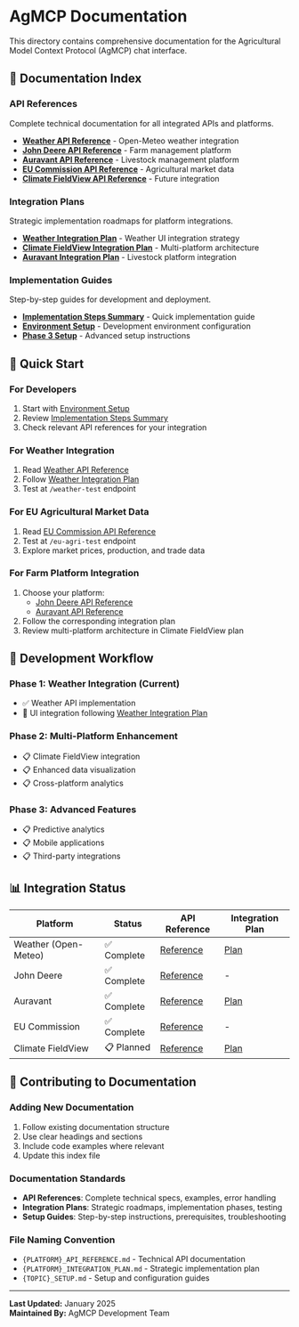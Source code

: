 # AgMCP Documentation

This directory contains comprehensive documentation for the Agricultural Model Context Protocol (AgMCP) chat interface.

## 📖 Documentation Index

### API References
Complete technical documentation for all integrated APIs and platforms.

- **[Weather API Reference](./WEATHER_API_REFERENCE.md)** - Open-Meteo weather integration
- **[John Deere API Reference](./JOHN_DEERE_API_REFERENCE.md)** - Farm management platform
- **[Auravant API Reference](./AURAVANT_API_REFERENCE.md)** - Livestock management platform
- **[EU Commission API Reference](./EU_COMMISSION_API_REFERENCE.md)** - Agricultural market data
- **[Climate FieldView API Reference](./CLIMATE_FIELDVIEW_API_REFERENCE.md)** - Future integration

### Integration Plans
Strategic implementation roadmaps for platform integrations.

- **[Weather Integration Plan](./WEATHER_INTEGRATION_PLAN.md)** - Weather UI integration strategy
- **[Climate FieldView Integration Plan](./CLIMATE_FIELDVIEW_INTEGRATION_PLAN.md)** - Multi-platform architecture
- **[Auravant Integration Plan](./AURAVANT_INTEGRATION_PLAN.md)** - Livestock platform integration

### Implementation Guides
Step-by-step guides for development and deployment.

- **[Implementation Steps Summary](./IMPLEMENTATION_STEPS_SUMMARY.md)** - Quick implementation guide
- **[Environment Setup](./ENVIRONMENT_SETUP.md)** - Development environment configuration
- **[Phase 3 Setup](./PHASE3_SETUP.md)** - Advanced setup instructions

## 🚀 Quick Start

### For Developers
1. Start with [Environment Setup](./ENVIRONMENT_SETUP.md)
2. Review [Implementation Steps Summary](./IMPLEMENTATION_STEPS_SUMMARY.md)
3. Check relevant API references for your integration

### For Weather Integration
1. Read [Weather API Reference](./WEATHER_API_REFERENCE.md)
2. Follow [Weather Integration Plan](./WEATHER_INTEGRATION_PLAN.md)
3. Test at `/weather-test` endpoint

### For EU Agricultural Market Data
1. Read [EU Commission API Reference](./EU_COMMISSION_API_REFERENCE.md)
2. Test at `/eu-agri-test` endpoint
3. Explore market prices, production, and trade data

### For Farm Platform Integration
1. Choose your platform:
   - [John Deere API Reference](./JOHN_DEERE_API_REFERENCE.md)
   - [Auravant API Reference](./AURAVANT_API_REFERENCE.md)
2. Follow the corresponding integration plan
3. Review multi-platform architecture in Climate FieldView plan

## 🔧 Development Workflow

### Phase 1: Weather Integration (Current)
- ✅ Weather API implementation
- 🚧 UI integration following [Weather Integration Plan](./WEATHER_INTEGRATION_PLAN.md)

### Phase 2: Multi-Platform Enhancement
- 📋 Climate FieldView integration
- 📋 Enhanced data visualization
- 📋 Cross-platform analytics

### Phase 3: Advanced Features
- 📋 Predictive analytics
- 📋 Mobile applications
- 📋 Third-party integrations

## 📊 Integration Status

| Platform | Status | API Reference | Integration Plan |
|----------|--------|---------------|------------------|
| Weather (Open-Meteo) | ✅ Complete | [Reference](./WEATHER_API_REFERENCE.md) | [Plan](./WEATHER_INTEGRATION_PLAN.md) |
| John Deere | ✅ Complete | [Reference](./JOHN_DEERE_API_REFERENCE.md) | - |
| Auravant | ✅ Complete | [Reference](./AURAVANT_API_REFERENCE.md) | [Plan](./AURAVANT_INTEGRATION_PLAN.md) |
| EU Commission | ✅ Complete | [Reference](./EU_COMMISSION_API_REFERENCE.md) | - |
| Climate FieldView | 📋 Planned | [Reference](./CLIMATE_FIELDVIEW_API_REFERENCE.md) | [Plan](./CLIMATE_FIELDVIEW_INTEGRATION_PLAN.md) |

## 🤝 Contributing to Documentation

### Adding New Documentation
1. Follow existing documentation structure
2. Use clear headings and sections
3. Include code examples where relevant
4. Update this index file

### Documentation Standards
- **API References**: Complete technical specs, examples, error handling
- **Integration Plans**: Strategic roadmaps, implementation phases, testing
- **Setup Guides**: Step-by-step instructions, prerequisites, troubleshooting

### File Naming Convention
- `{PLATFORM}_API_REFERENCE.md` - Technical API documentation
- `{PLATFORM}_INTEGRATION_PLAN.md` - Strategic implementation plan
- `{TOPIC}_SETUP.md` - Setup and configuration guides

---

**Last Updated:** January 2025  
**Maintained By:** AgMCP Development Team
